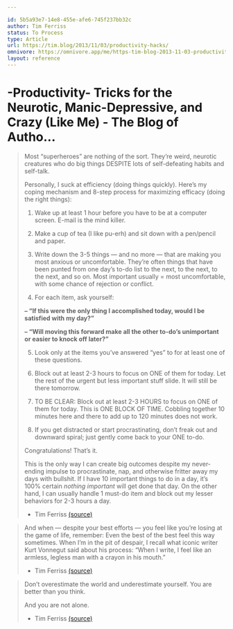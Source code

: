 ```yaml
---

id: 5b5a93e7-14e8-455e-afe6-745f237bb32c
author: Tim Ferriss
status: To Process
type: Article
url: https://tim.blog/2013/11/03/productivity-hacks/
omnivore: https://omnivore.app/me/https-tim-blog-2013-11-03-productivity-hacks-18cd4e52829
layout: reference
---
```

# -Productivity- Tricks for the Neurotic, Manic-Depressive, and Crazy (Like Me) - The Blog of Autho...


> Most “superheroes” are nothing of the sort. They’re weird, neurotic creatures who do big things DESPITE lots of self-defeating habits and self-talk.
> 
> Personally, I suck at efficiency (doing things quickly). Here’s my coping mechanism and 8-step process for maximizing efficacy (doing the right things):
> 
> 1) Wake up at least 1 hour before you have to be at a computer screen. E-mail is the mind killer.
> 
> 2) Make a cup of tea (I like pu-erh) and sit down with a pen/pencil and paper.
> 
> 3) Write down the 3-5 things — and no more — that are making you most anxious or uncomfortable. They’re often things that have been punted from one day’s to-do list to the next, to the next, to the next, and so on. Most important usually = most uncomfortable, with some chance of rejection or conflict.
> 
> 4) For each item, ask yourself:
> 
> **– “If this were the only thing I accomplished today, would I be satisfied with my day?”**
> 
> **– “Will moving this forward make all the other to-do’s unimportant or easier to knock off later?”**
> 
> 5) Look only at the items you’ve answered “yes” to for at least one of these questions.
> 
> 6) Block out at least 2-3 hours to focus on ONE of them for today. Let the rest of the urgent but less important stuff slide. It will still be there tomorrow.
> 
> 7) TO BE CLEAR: Block out at least 2-3 HOURS to focus on ONE of them for today. This is ONE BLOCK OF TIME. Cobbling together 10 minutes here and there to add up to 120 minutes does not work.
> 
> 8) If you get distracted or start procrastinating, don’t freak out and downward spiral; just gently come back to your ONE to-do.
> 
> Congratulations! That’s it.
> 
> This is the only way I can create big outcomes despite my never-ending impulse to procrastinate, nap, and otherwise fritter away my days with bullshit. If I have 10 important things to do in a day, it’s 100% certain _nothing important_ will get done that day. On the other hand, I can usually handle 1 must-do item and block out my lesser behaviors for 2-3 hours a day. 
> - Tim Ferriss [(source)](https://tim.blog/2013/11/03/productivity-hacks/) 


> And when — despite your best efforts — you feel like you’re losing at the game of life, remember: Even the best of the best feel this way sometimes. When I’m in the pit of despair, I recall what iconic writer Kurt Vonnegut said about his process: “When I write, I feel like an armless, legless man with a crayon in his mouth.” 
> - Tim Ferriss [(source)](https://tim.blog/2013/11/03/productivity-hacks/) 


> Don’t overestimate the world and underestimate yourself. You are better than you think.
> 
> And you are not alone. 
> - Tim Ferriss [(source)](https://tim.blog/2013/11/03/productivity-hacks/) 


